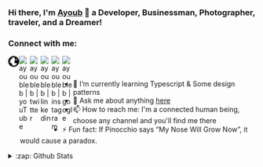 ### Hi there, I'm [Ayoub](https://ayoubleb.github.io/Ayoublebhal) 👋 a Developer, Businessman, Photographer, traveler, and a Dreamer!

### Connect with me:

[<img align="left" alt="ayoubleb.com" width="22px" src="https://raw.githubusercontent.com/iconic/open-iconic/master/svg/globe.svg" />][website]
[<img align="left" alt="ayoubleb | youTube" width="22px" src="https://cdn.jsdelivr.net/npm/simple-icons@v3/icons/youtube.svg" />][youtube]
[<img align="left" alt="ayoubleb | twitter" width="22px" src="https://cdn.jsdelivr.net/npm/simple-icons@v3/icons/twitter.svg" />][twitter]
[<img align="left" alt="ayoubleb | linkedin" width="22px" src="https://cdn.jsdelivr.net/npm/simple-icons@v3/icons/linkedin.svg" />][linkedin]
[<img align="left" alt="ayoubleb | instagram" width="22px" src="https://cdn.jsdelivr.net/npm/simple-icons@v3/icons/instagram.svg" />][instagram]
[<img align="left" alt="ayoubleb | google" width="22px" src="https://cdn.jsdelivr.net/npm/simple-icons@v3/icons/google.svg" />][google]

<br />
<br />

- 🌱 I’m currently learning Typescript & Some design patterns
- 💬 Ask me about anything [here](https://github.com/ayoubleb/ayoubleb/issues)
- 📫 How to reach me: I'm a connected human being, choose any channel and you'll find me there 
- ⚡ Fun fact: If Pinocchio says “My Nose Will Grow Now”, it would cause a paradox.


<details>
  <summary>:zap: Github Stats</summary>

  <img align="left" alt="codeSTACKr's Github Stats" src="https://github-readme-stats.codestackr.vercel.app/api?username=ayoubleb&show_icons=true&hide_border=true" />

</details>

[website]: https://ayoubleb.github.io/Ayoublebhal
[twitter]: https://twitter.com/lebhal
[youtube]: https://www.youtube.com/channel/UC_Dqt6An7ZESJCJW6WqvcRw?view_as=subscriber
[instagram]: https://www.instagram.com/aleb.journey
[linkedin]: https://www.linkedin.com/in/lebhal/
[google]: mailto:lebhal@gmail.com

